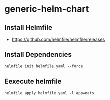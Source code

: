 # generic-helm-chart

## Install Helmfile
- https://github.com/helmfile/helmfile/releases

## Install Dependencies
```
helmfile init helmfile.yaml --force
```

## Eexecute helmfile
```
helmfile apply helmfile.yaml -l app=nats
```